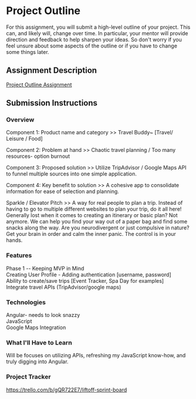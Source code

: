 # Project Outline
For this assignment, you will submit a high-level outline of your project. This can, and likely will, change over time. In particular, your mentor will provide direction and feedback to help sharpen your ideas. So don't worry if you feel unsure about some aspects of the outline or if you have to change some things later.

## Assignment Description
[Project Outline Assignment](https://education.launchcode.org/liftoff/modules/assignments/project-outline)

## Submission Instructions

### Overview
Component 1: Product name and category >> Travel Buddy~ [Travel/ Leisure / Food]

Component 2: Problem at hand >> Chaotic travel planning / Too many resources- option burnout

Component 3: Proposed solution >> Utilize TripAdvisor / Google Maps API to funnel multiple sources into one simple application.

Component 4: Key benefit to solution >> A cohesive app to consolidate information for ease of selection and planning.

Sparkle / Elevator Pitch >>
A way for real people to plan a trip. Instead of having to go to multiple different websites to plan your trip, do it all here!
Generally lost when it comes to creating an itinerary or basic plan? Not anymore. We can help you find your way out of a paper bag and find some snacks along the way.
Are you neurodivergent or just compulsive in nature? Get your brain in order and calm the inner panic. The control is in your hands.

### Features
Phase 1 -- Keeping MVP in Mind <br>
Creating User Profile - Adding authentication [username, password] <br>
Ability to create/save trips [Event Tracker, Spa Day for examples] <br>
Integrate travel APIs (TripAdvisor/google maps) <br>

### Technologies
Angular- needs to look snazzy <br>
JavaScript <br>
Google Maps Integration <br>

### What I'll Have to Learn
Will be focuses on utilizing APIs, refreshing my JavaScript know-how, and truly digging into Angular.

### Project Tracker
https://trello.com/b/gQR722E7/liftoff-sprint-board




